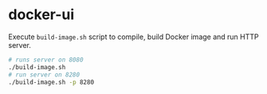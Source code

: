 # docker-ui

Execute `build-image.sh` script to compile, build Docker image and run HTTP server.

```bash
# runs server on 8080
./build-image.sh
# run server on 8280
./build-image.sh -p 8280
```
